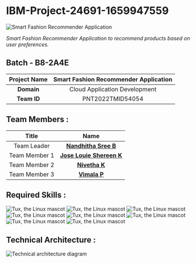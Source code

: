 # IBM-Project-24691-1659947559

  
![Smart Fashion Recommender Application](https://user-images.githubusercontent.com/113325917/200355173-0dec67cc-0ee3-4197-9203-1b5fe72afba4.png)


<i>Smart Fashion Recommender Application to recommend products based on user preferences.</i>


## Batch - B8-2A4E

|      **Project Name**     | Smart Fashion Recommender Application |
|:---------------------:|:------------------------------:|
|         **Domain**        |  Cloud Application Development |
|        **Team ID**        |  PNT2022TMID54054 |

## Team Members :
|   **Title**   |      **Name**     |
|:-----------:|:-----------------:|
| Team Leader   |    **[Nandhitha Sree B](https://github.com/Nandhitha-Sree-B)**   |
| Team Member 1 |   **[Jose Louie Shereen K](https://github.com/ShereenAlby)**  |
| Team Member 2 |  **[Nivetha K](https://github.com/Nivekumar01)**  |
| Team Member 3 | **[Vimala P](https://github.com/Vimala18)** |

## Required Skills :
 ![Tux, the Linux mascot](https://img.icons8.com/color/48/40C057/html-5--v1.png)   ![Tux, the Linux mascot](https://img.icons8.com/fluency/48/000000/css3.png) ![Tux, the Linux mascot](https://img.icons8.com/fluency/48/000000/javascript.png) ![Tux, the Linux mascot]( https://img.icons8.com/color/48/000000/kubernetes.png) ![Tux, the Linux mascot](https://img.icons8.com/color/48/000000/docker.png)  ![Tux, the Linux mascot](https://img.icons8.com/fluency/48/000000/python.png)  ![Tux, the Linux mascot]( https://img.icons8.com/ios-filled/50/000000/flask.png) ![Tux, the Linux mascot](https://img.icons8.com/nolan/64/ibm.png)

## Technical Architecture :
![Technical architecture diagram](https://lh5.googleusercontent.com/PPjoZsdcAXSw0saJAddKYq0KIadbBhzJRe6KYoqILUQuPnuUiDZcaN0jnyUL2do3GfID7AKQaYlhPU2Ph0GeKZ9Vs49fBfer4afyeMy0oRqlkpZKn-PZXGerLBlYZQ)
